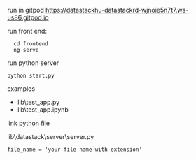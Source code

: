 run in gitpod
https://datastackhu-datastackrd-wjnoie5n7t7.ws-us86.gitpod.io

run front end:
```
  cd frontend
  ng serve
 ```

run python server
```
python start.py
```


examples 
- lib\test_app.py
- lib\test_app.ipynb


link python file

lib\datastack\server\server.py
```
file_name = 'your file name with extension'
```
